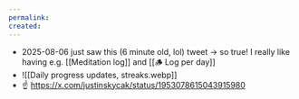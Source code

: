 ```yaml
---
permalink: 
created:
---
```

- 2025-08-06 just saw this (6 minute old, lol) tweet → so true! I really like having e.g. [[Meditation log]] and [[🪵 Log per day]]
- ![[Daily progress updates, streaks.webp]]
- ☝️ https://x.com/justinskycak/status/1953078615043915980